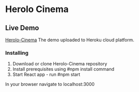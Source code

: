 # Herolo Cinema

## Live Demo

[Herolo-Cinema](https://yana-herolo-cinema.herokuapp.com) 
The demo uploaded to Heroku cloud platform.



### Installing

1. Download or clone Herolo-Cinema repository
2. Install prerequisites using #npm install command
3. Start React app - run #npm start

In your browser navigate to localhost:3000
